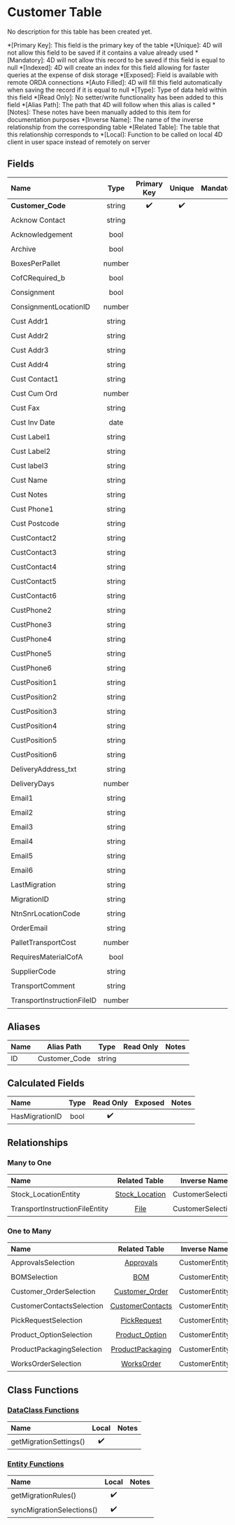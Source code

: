 ﻿# Customer Table
No description for this table has been created yet.

*[Primary Key]: This field is the primary key of the table
*[Unique]: 4D will not allow this field to be saved if it contains a value already used
*[Mandatory]: 4D will not allow this record to be saved if this field is equal to null
*[Indexed]: 4D will create an index for this field allowing for faster queries at the expense of disk storage
*[Exposed]: Field is available with remote ORDA connections
*[Auto Filled]: 4D will fill this field automatically when saving the record if it is equal to null
*[Type]: Type of data held within this field
*[Read Only]: No setter/write functionality has been added to this field
*[Alias Path]: The path that 4D will follow when this alias is called
*[Notes]: These notes have been manually added to this item for documentation purposes
*[Inverse Name]: The name of the inverse relationship from the corresponding table
*[Related Table]: The table that this relationship corresponds to
*[Local]: Function to be called on local 4D client in user space instead of remotely on server
## Fields

|Name|Type|Primary Key|Unique|Mandatory|Indexed|Exposed|Auto Filled|Notes|
|:---|:---:|:---:|:---:|:---:|:---:|:---:|:---:|:---:|
|**Customer_Code**|string|✔️|✔️||✔️|✔️|||
|Acknow Contact|string|||||✔️|||
|Acknowledgement|bool|||||✔️|||
|Archive|bool||||✔️|✔️|||
|BoxesPerPallet|number|||||✔️|||
|CofCRequired_b|bool|||||✔️|||
|Consignment|bool||||✔️|✔️|||
|ConsignmentLocationID|number||||✔️|✔️|||
|Cust Addr1|string|||||✔️|||
|Cust Addr2|string|||||✔️|||
|Cust Addr3|string||||✔️|✔️|||
|Cust Addr4|string|||||✔️|||
|Cust Contact1|string|||||✔️|||
|Cust Cum Ord|number|||||✔️|||
|Cust Fax|string|||||✔️|||
|Cust Inv Date|date|||||✔️|||
|Cust Label1|string|||||✔️|||
|Cust Label2|string|||||✔️|||
|Cust label3|string|||||✔️|||
|Cust Name|string|||||✔️|||
|Cust Notes|string|||||✔️|||
|Cust Phone1|string|||||✔️|||
|Cust Postcode|string|||||✔️|||
|CustContact2|string|||||✔️|||
|CustContact3|string|||||✔️|||
|CustContact4|string|||||✔️|||
|CustContact5|string|||||✔️|||
|CustContact6|string|||||✔️|||
|CustPhone2|string|||||✔️|||
|CustPhone3|string|||||✔️|||
|CustPhone4|string|||||✔️|||
|CustPhone5|string|||||✔️|||
|CustPhone6|string|||||✔️|||
|CustPosition1|string|||||✔️|||
|CustPosition2|string|||||✔️|||
|CustPosition3|string|||||✔️|||
|CustPosition4|string|||||✔️|||
|CustPosition5|string|||||✔️|||
|CustPosition6|string|||||✔️|||
|DeliveryAddress_txt|string|||||✔️|||
|DeliveryDays|number|||||✔️|||
|Email1|string|||||✔️|||
|Email2|string|||||✔️|||
|Email3|string|||||✔️|||
|Email4|string|||||✔️|||
|Email5|string|||||✔️|||
|Email6|string|||||✔️|||
|LastMigration|string|||||✔️|||
|MigrationID|string||||✔️|✔️|||
|NtnSnrLocationCode|string||||✔️|✔️|||
|OrderEmail|string|||||✔️|||
|PalletTransportCost|number|||||✔️|||
|RequiresMaterialCofA|bool|||||✔️|||
|SupplierCode|string|||||✔️|||
|TransportComment|string|||||✔️|||
|TransportInstructionFileID|number|||||✔️|||

## Aliases

|Name|Alias Path|Type|Read Only|Notes|
|:---|:---:|:---:|:---:|:---:|
|ID|Customer_Code|string|||

## Calculated Fields

|Name|Type|Read Only|Exposed|Notes|
|:---|:---:|:---:|:---:|:---:|
|HasMigrationID|bool|✔️|||

## Relationships
### Many to One

|Name|Related Table|Inverse Name|Exposed|Notes|
|:---|:---:|:---:|:---:|:---:|
|Stock_LocationEntity|[Stock_Location](Stock_Location.md)|CustomerSelection|✔️||
|TransportInstructionFileEntity|[File](File.md)|CustomerSelection|✔️||

### One to Many

|Name|Related Table|Inverse Name|Exposed|Notes|
|:---|:---:|:---:|:---:|:---:|
|ApprovalsSelection|[Approvals](Approvals.md)|CustomerEntity|✔️||
|BOMSelection|[BOM](BOM.md)|CustomerEntity|✔️||
|Customer_OrderSelection|[Customer_Order](Customer_Order.md)|CustomerEntity|✔️||
|CustomerContactsSelection|[CustomerContacts](CustomerContacts.md)|CustomerEntity|✔️||
|PickRequestSelection|[PickRequest](PickRequest.md)|CustomerEntity|✔️||
|Product_OptionSelection|[Product_Option](Product_Option.md)|CustomerEntity|✔️||
|ProductPackagingSelection|[ProductPackaging](ProductPackaging.md)|CustomerEntity|✔️||
|WorksOrderSelection|[WorksOrder](WorksOrder.md)|CustomerEntity|✔️||

## Class Functions

### [DataClass Functions](https://github.com/synthotec/SynthoTec-4D/blob/main/Project/Sources/Classes/Customer.4dm)

|Name|Local|Notes|
|:---|:---:|:---:|
|getMigrationSettings()|✔️||

### [Entity Functions](https://github.com/synthotec/SynthoTec-4D/blob/main/Project/Sources/Classes/CustomerEntity.4dm)

|Name|Local|Notes|
|:---|:---:|:---:|
|getMigrationRules()|✔️||
|syncMigrationSelections()|✔️||